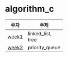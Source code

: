 # algorithm_c

| 주차 | 주제 |
|--|--|
|[week1](./week1)|linked_list,<br>tree|
|[week2](./week2)| priority_queue |
